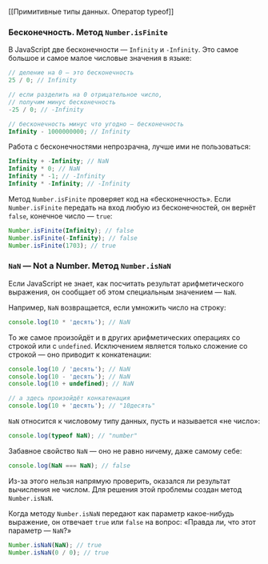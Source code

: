 [[Примитивные типы данных. Оператор typeof]]
### Бесконечность. Метод `Number.isFinite`

В JavaScript две бесконечности — `Infinity` и `-Infinity`. Это самое большое и самое малое числовые значения в языке:

```js
// деление на 0 — это бесконечность
25 / 0; // Infinity

// если разделить на 0 отрицательное число,
// получим минус бесконечность
-25 / 0; // -Infinity

// бесконечность минус что угодно — бесконечность
Infinity - 1000000000; // Infinity
```

Работа с бесконечностями непрозрачна, лучше ими не пользоваться:

```js
Infinity + -Infinity; // NaN
Infinity * 0; // NaN
Infinity * -1; // -Infinity
Infinity * -Infinity; // -Infinity
```

Метод `Number.isFinite` проверяет код на «бесконечность». Если `Number.isFinite` передать на вход любую из бесконечностей, он вернёт `false`, конечное число — `true`:

```js
Number.isFinite(Infinity); // false
Number.isFinite(-Infinity); // false
Number.isFinite(1703); // true
```

### `NaN` — Not a Number. Метод `Number.isNaN`

Если JavaScript не знает, как посчитать результат арифметического выражения, он сообщает об этом специальным значением — `NaN`.

Например, `NaN` возвращается, если умножить число на строку:

```js
console.log(10 * 'десять'); // NaN
```

То же самое произойдёт и в других арифметических операциях со строкой или с `undefined`. Исключением является только сложение со строкой — оно приводит к конкатенации:

```js
console.log(10 / 'десять'); // NaN
console.log(10 - 'десять'); // NaN
console.log(10 + undefined); // NaN

// а здесь произойдёт конкатенация
console.log(10 + 'десять'); // "10десять"
```

`NaN` относится к числовому типу данных, пусть и называется «не число»:
```js
console.log(typeof NaN); // "number"
```

Забавное свойство `NaN` — оно не равно ничему, даже самому себе:
```js
console.log(NaN === NaN); // false
```

Из-за этого нельзя напрямую проверить, оказался ли результат вычисления не числом. Для решения этой проблемы создан метод `Number.isNaN`.

Когда методу `Number.isNaN` передают как параметр какое-нибудь выражение, он отвечает `true` или `false` на вопрос: «Правда ли, что этот параметр — `NaN`?»
```js
Number.isNaN(NaN); // true
Number.isNaN(0 / 0); // true
```
